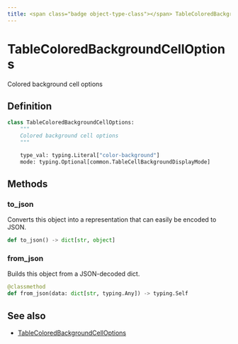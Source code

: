 ```yaml
---
title: <span class="badge object-type-class"></span> TableColoredBackgroundCellOptions
---
```

# <span class="badge object-type-class"></span> TableColoredBackgroundCellOptions

Colored background cell options

## Definition

```python
class TableColoredBackgroundCellOptions:
    """
    Colored background cell options
    """

    type_val: typing.Literal["color-background"]
    mode: typing.Optional[common.TableCellBackgroundDisplayMode]
```
## Methods

### <span class="badge object-method"></span> to_json

Converts this object into a representation that can easily be encoded to JSON.

```python
def to_json() -> dict[str, object]
```

### <span class="badge object-method"></span> from_json

Builds this object from a JSON-decoded dict.

```python
@classmethod
def from_json(data: dict[str, typing.Any]) -> typing.Self
```

## See also

 * <span class="badge builder"></span> [TableColoredBackgroundCellOptions](./builder-TableColoredBackgroundCellOptions.md)
